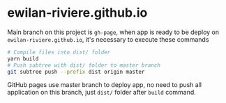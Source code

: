 # **ewilan-riviere.github.io**

Main branch on this project is `gh-page`, when app is ready to be deploy on `ewilan-riviere.github.io`, it's necessary to execute these commands

```bash
# Compile files into dist/ folder
yarn build
# Push subtree with dist/ folder to master branch
git subtree push --prefix dist origin master
```

GitHub pages use master branch to deploy app, no need to push all application on this branch, just `dist/` folder after `build` command.
